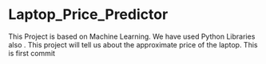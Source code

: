 # Laptop_Price_Predictor
This Project is based on Machine Learning.
We have used Python Libraries also .
This project will tell us about the approximate price of the laptop.
This is first commit
